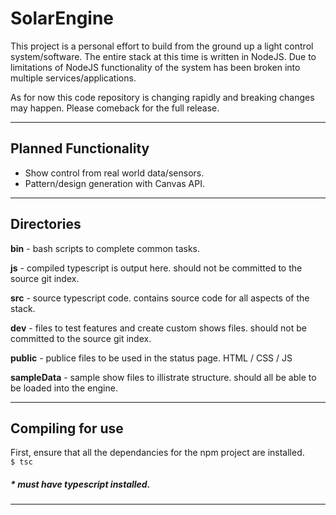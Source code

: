 # SolarEngine
This project is a personal effort to build from the ground up a light control system/software. The entire stack at this time is written in NodeJS. Due to limitations of NodeJS functionality of the system has been broken into multiple services/applications. 

As for now this code repository is changing rapidly and breaking changes may happen.
Please comeback for the full release.

---

## Planned Functionality
- Show control from real world data/sensors.
- Pattern/design generation with Canvas API.
---

## Directories
__bin__ -
bash scripts to complete common tasks.  

__js__ -
compiled typescript is output here. 
should not be committed to the source git index.  

__src__ -
source typescript code.
contains source code for all aspects of the stack.

__dev__ -
files to test features and create custom shows files.
should not be committed to the source git index.

__public__ -
publice files to be used in the status page.
HTML / CSS / JS  

__sampleData__ -
sample show files to illistrate structure.
should all be able to be loaded into the engine.  

---

## Compiling for use
First, ensure that all the dependancies for the npm project are installed.  
` $ tsc `
##### * must have typescript installed. 
---
